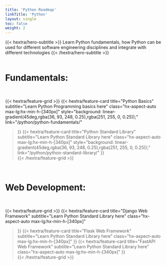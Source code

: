 ```yaml
---
title: 'Python Roadmap'
linkTitle: 'Python'
layout: single
toc: false
weight: 2
---
```



<div class="hx-mb-12">
{{< hextra/hero-subtitle >}}
  Learn Python fundamentals, how Python can be used for different software engineering disciplines and integrate with different technologies
{{< /hextra/hero-subtitle >}}
</div>


<br/>
<h1> Fundamentals: </h1>
<br/>

{{< hextra/feature-grid >}}
  {{< hextra/feature-card
    title="Python Basics"
    subtitle="Learn Python Programming basics here"
    class="hx-aspect-auto max-lg:hx-min-h-[340px]"
    style="background: linear-gradient(45deg,rgba(36, 93, 248, 0.25),rgba(251, 255, 0, 0.25));"
    link="/python/python-fundamentals/"
  >}}
  {{< hextra/feature-card
    title="Python Standard Library"
    subtitle="Learn Python Standard Library here"
    class="hx-aspect-auto max-lg:hx-min-h-[340px]"
    style="background: linear-gradient(45deg,rgba(36, 93, 248, 0.25),rgba(251, 255, 0, 0.25));"
    link="/python/python-standard-library/"
  >}}  
{{< /hextra/feature-grid >}}

<br/>
<h1> Web Development: </h1>
<br/>

{{< hextra/feature-grid >}}
  {{< hextra/feature-card
    title="Django Web Framework"
    subtitle="Learn Python Standard Library here"
    class="hx-aspect-auto max-lg:hx-min-h-[340px]"
  >}}
  {{< hextra/feature-card
    title="Flask Web Framework"
    subtitle="Learn Python Standard Library here"
    class="hx-aspect-auto max-lg:hx-min-h-[340px]"
  >}}
  {{< hextra/feature-card
    title="FastAPI Web Framework"
    subtitle="Learn Python Standard Library here"
    class="hx-aspect-auto max-lg:hx-min-h-[340px]"
  >}}  
{{< /hextra/feature-grid >}}